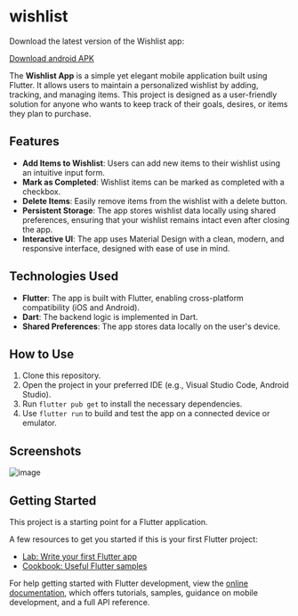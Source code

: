 # wishlist

Download the latest version of the Wishlist app:

[Download android APK](https://github.com/AritraNanda/wishlist-app/raw/master/app-release.apk)

The **Wishlist App** is a simple yet elegant mobile application built using Flutter. It allows users to maintain a personalized wishlist by adding, tracking, and managing items. This project is designed as a user-friendly solution for anyone who wants to keep track of their goals, desires, or items they plan to purchase.

## Features
- **Add Items to Wishlist**: Users can add new items to their wishlist using an intuitive input form.
- **Mark as Completed**: Wishlist items can be marked as completed with a checkbox.
- **Delete Items**: Easily remove items from the wishlist with a delete button.
- **Persistent Storage**: The app stores wishlist data locally using shared preferences, ensuring that your wishlist remains intact even after closing the app.
- **Interactive UI**: The app uses Material Design with a clean, modern, and responsive interface, designed with ease of use in mind.

## Technologies Used
- **Flutter**: The app is built with Flutter, enabling cross-platform compatibility (iOS and Android).
- **Dart**: The backend logic is implemented in Dart.
- **Shared Preferences**: The app stores data locally on the user's device.

## How to Use
1. Clone this repository.
2. Open the project in your preferred IDE (e.g., Visual Studio Code, Android Studio).
3. Run `flutter pub get` to install the necessary dependencies.
4. Use `flutter run` to build and test the app on a connected device or emulator.

## Screenshots

![image](https://github.com/user-attachments/assets/91e59245-17cd-4d03-9f34-6a6c48433d6b)


## Getting Started

This project is a starting point for a Flutter application.

A few resources to get you started if this is your first Flutter project:

- [Lab: Write your first Flutter app](https://docs.flutter.dev/get-started/codelab)
- [Cookbook: Useful Flutter samples](https://docs.flutter.dev/cookbook)

For help getting started with Flutter development, view the
[online documentation](https://docs.flutter.dev/), which offers tutorials,
samples, guidance on mobile development, and a full API reference.
